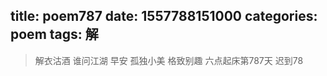 title: poem787
date: 1557788151000
categories: poem
tags: 解
---
> 解衣沽酒
谁问江湖
早安
孤独小美
格致别趣
六点起床第787天 迟到78